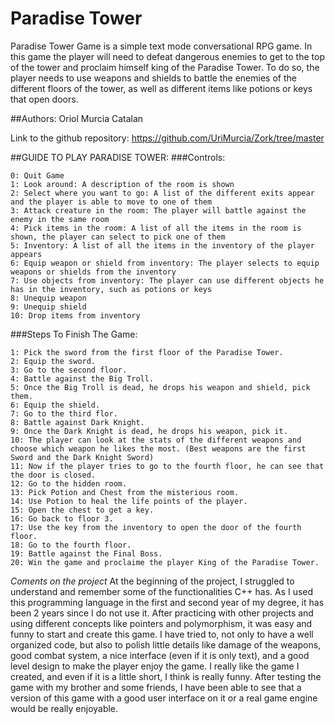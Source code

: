 # Paradise Tower
Paradise Tower Game is a simple text mode conversational RPG game. In this game the player will need to defeat dangerous enemies to get to the top of the tower and proclaim himself king of the Paradise Tower. 
To do so, the player needs to use weapons and shields to battle the enemies of the different floors of the tower, as well as different items like potions or keys that open doors.

##Authors:
Oriol Murcia Catalan

Link to the github repository: https://github.com/UriMurcia/Zork/tree/master


##GUIDE TO PLAY PARADISE TOWER:
###Controls:

	0: Quit Game
	1: Look around: A description of the room is shown
	2: Select where you want to go: A list of the different exits appear and the player is able to move to one of them
	3: Attack creature in the room: The player will battle against the enemy in the same room
	4: Pick items in the room: A list of all the items in the room is shown, the player can select to pick one of them
	5: Inventory: A list of all the items in the inventory of the player appears
	6: Equip weapon or shield from inventory: The player selects to equip weapons or shields from the inventory
	7: Use objects from inventory: The player can use different objects he has in the inventory, such as potions or keys
	8: Unequip weapon
	9: Unequip shield
	10: Drop items from inventory

###Steps To Finish The Game:

	1: Pick the sword from the first floor of the Paradise Tower.
	2: Equip the sword.
	3: Go to the second floor.
	4: Battle against the Big Troll.
	5: Once the Big Troll is dead, he drops his weapon and shield, pick them.
	6: Equip the shield.
	7: Go to the third flor.
	8: Battle against Dark Knight.
	9: Once the Dark Knight is dead, he drops his weapon, pick it.
	10: The player can look at the stats of the different weapons and choose which weapon he likes the most. (Best weapons are the first Sword and the Dark Knight Sword)
	11: Now if the player tries to go to the fourth floor, he can see that the door is closed.
	12: Go to the hidden room.
	13: Pick Potion and Chest from the misterious room.
	14: Use Potion to heal the life points of the player.
	15: Open the chest to get a key.
	16: Go back to floor 3.
	17: Use the key from the inventory to open the door of the fourth floor.
	18: Go to the fourth floor.
	19: Battle against the Final Boss.
	20: Win the game and proclaime the player King of the Paradise Tower.

*Coments on the project*
At the beginning of the project, I struggled to understand and remember some of the functionalities C++ has. As I used this programming language in the first and second year of my degree, it has been 2 years since I do not use it. 
After practicing with other projects and using different concepts like pointers and polymorphism, it was easy and funny to start and create this game.
I have tried to, not only to have a well organized code, but also to polish little details like damage of the weapons, good combat system, a nice interface (even if it is only text), and a good level design to make the player enjoy the game.
I really like the game I created, and even if it is a little short, I think is really funny. After testing the game with my brother and some friends, I have been able to see that a version of this game with a good user interface on it or a real game engine would be really enjoyable.
